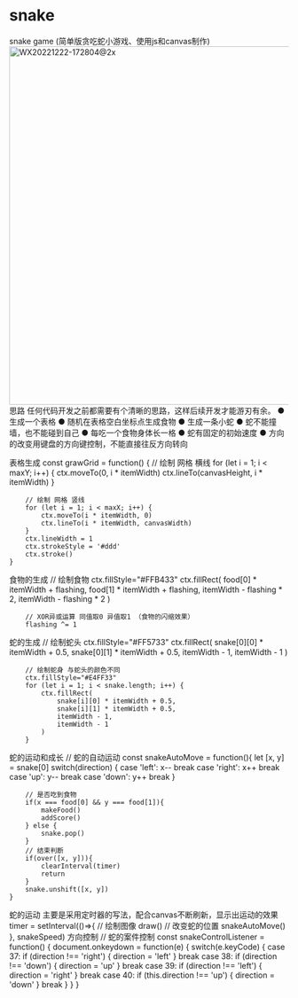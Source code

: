 # snake 
snake game (简单版贪吃蛇小游戏、使用js和canvas制作)
<img width="647" alt="WX20221222-172804@2x" src="https://user-images.githubusercontent.com/22751103/209102980-fd2b701e-70a4-407e-bfa2-ec7211119cc2.png">
思路
任何代码开发之前都需要有个清晰的思路，这样后续开发才能游刃有余。
● 生成一个表格
● 随机在表格空白坐标点生成食物
● 生成一条小蛇
● 蛇不能撞墙，也不能碰到自己
● 每吃一个食物身体长一格
● 蛇有固定的初始速度
● 方向的改变用键盘的方向键控制，不能直接往反方向转向

表格生成
    const grawGrid = function() {
        // 绘制 网格 横线
        for (let i = 1; i < maxY; i++) {
            ctx.moveTo(0, i * itemWidth)
            ctx.lineTo(canvasHeight, i * itemWidth)
        }
        
        // 绘制 网格 竖线
        for (let i = 1; i < maxX; i++) {
            ctx.moveTo(i * itemWidth, 0)
            ctx.lineTo(i * itemWidth, canvasWidth)
        }
        ctx.lineWidth = 1
        ctx.strokeStyle = '#ddd'
        ctx.stroke()
    }

食物的生成
        // 绘制食物
        ctx.fillStyle="#FFB433"
        ctx.fillRect(
            food[0] * itemWidth + flashing,
            food[1] * itemWidth + flashing,
            itemWidth - flashing * 2,
            itemWidth - flashing * 2 
        )

        // XOR异或运算 同值取0 异值取1 （食物的闪缩效果）
        flashing ^= 1

蛇的生成
        // 绘制蛇头
        ctx.fillStyle="#FF5733"
        ctx.fillRect(
            snake[0][0] * itemWidth + 0.5,
            snake[0][1] * itemWidth + 0.5,
            itemWidth - 1,
            itemWidth - 1
        )

        // 绘制蛇身 与蛇头的颜色不同
        ctx.fillStyle="#E4FF33"
        for (let i = 1; i < snake.length; i++) {
            ctx.fillRect(
                snake[i][0] * itemWidth + 0.5,
                snake[i][1] * itemWidth + 0.5,
                itemWidth - 1,
                itemWidth - 1
            )
        }

蛇的运动和成长
    // 蛇的自动运动
    const snakeAutoMove = function(){
        let [x, y] = snake[0]
        switch(direction) {
            case 'left':
                x--
                break
            case 'right':
                x++
                break
            case 'up':
                y--
                break
            case 'down':
                y++
                break
        }

        // 是否吃到食物
        if(x === food[0] && y === food[1]){
            makeFood()
            addScore()
        } else {
            snake.pop()
        }
        // 结束判断
        if(over([x, y])){
            clearInterval(timer)
            return 
        }
        snake.unshift([x, y])
    }
蛇的运动
主要是采用定时器的写法，配合canvas不断刷新，显示出运动的效果
        timer = setInterval(()=>{
          // 绘制图像
            draw()
          // 改变蛇的位置
            snakeAutoMove()
        }, snakeSpeed)
方向控制
    // 蛇的案件控制
    const snakeControlListener = function() {
        document.onkeydown = function(e) {
            switch(e.keyCode) {
            case 37:
                if (direction !== 'right') {
                    direction = 'left'
                }
                break
            case 38:
                if (direction !== 'down') {
                    direction = 'up'
                }
                break
            case 39:
                if (direction !== 'left') {
                    direction = 'right'
                }
                break
            case 40:
                if (this.direction !== 'up') {
                    direction = 'down'
                }
                break
            }
        }
    }
